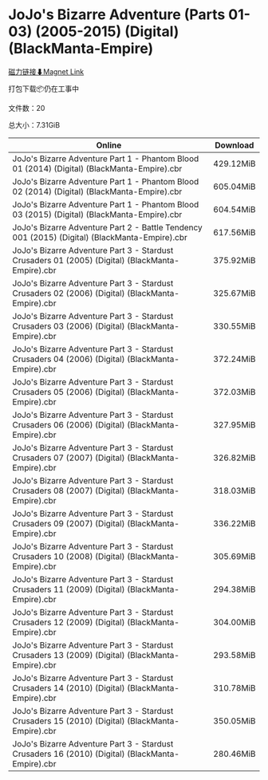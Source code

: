 # JoJo's Bizarre Adventure (Parts 01-03) (2005-2015) (Digital) (BlackManta-Empire)

[磁力链接⬇Magnet Link](magnet:?xt=urn:btih:d191db4c21dde9eb40f32a54041ead20c88b5ed6&dn=JoJo%27s%20Bizarre%20Adventure%20%28Parts%2001-03%29%20%282005-2015%29%20%28Digital%29%20%28BlackManta-Empire%29)

打包下载📦仍在工事中

文件数：20

总大小：7.31GiB

Online | Download
--- | ---
JoJo's Bizarre Adventure Part 1 - Phantom Blood 01 (2014) (Digital) (BlackManta-Empire).cbr | 429.12MiB
JoJo's Bizarre Adventure Part 1 - Phantom Blood 02 (2014) (Digital) (BlackManta-Empire).cbr | 605.04MiB
JoJo's Bizarre Adventure Part 1 - Phantom Blood 03 (2015) (Digital) (BlackManta-Empire).cbr | 604.54MiB
JoJo's Bizarre Adventure Part 2 - Battle Tendency 001 (2015) (Digital) (BlackManta-Empire).cbr | 617.56MiB
JoJo's Bizarre Adventure Part 3 - Stardust Crusaders 01 (2005) (Digital) (BlackManta-Empire).cbr | 375.92MiB
JoJo's Bizarre Adventure Part 3 - Stardust Crusaders 02 (2006) (Digital) (BlackManta-Empire).cbr | 325.67MiB
JoJo's Bizarre Adventure Part 3 - Stardust Crusaders 03 (2006) (Digital) (BlackManta-Empire).cbr | 330.55MiB
JoJo's Bizarre Adventure Part 3 - Stardust Crusaders 04 (2006) (Digital) (BlackManta-Empire).cbr | 372.24MiB
JoJo's Bizarre Adventure Part 3 - Stardust Crusaders 05 (2006) (Digital) (BlackManta-Empire).cbr | 372.03MiB
JoJo's Bizarre Adventure Part 3 - Stardust Crusaders 06 (2006) (Digital) (BlackManta-Empire).cbr | 327.95MiB
JoJo's Bizarre Adventure Part 3 - Stardust Crusaders 07 (2007) (Digital) (BlackManta-Empire).cbr | 326.82MiB
JoJo's Bizarre Adventure Part 3 - Stardust Crusaders 08 (2007) (Digital) (BlackManta-Empire).cbr | 318.03MiB
JoJo's Bizarre Adventure Part 3 - Stardust Crusaders 09 (2007) (Digital) (BlackManta-Empire).cbr | 336.22MiB
JoJo's Bizarre Adventure Part 3 - Stardust Crusaders 10 (2008) (Digital) (BlackManta-Empire).cbr | 305.69MiB
JoJo's Bizarre Adventure Part 3 - Stardust Crusaders 11 (2009) (Digital) (BlackManta-Empire).cbr | 294.38MiB
JoJo's Bizarre Adventure Part 3 - Stardust Crusaders 12 (2009) (Digital) (BlackManta-Empire).cbr | 304.00MiB
JoJo's Bizarre Adventure Part 3 - Stardust Crusaders 13 (2009) (Digital) (BlackManta-Empire).cbr | 293.58MiB
JoJo's Bizarre Adventure Part 3 - Stardust Crusaders 14 (2010) (Digital) (BlackManta-Empire).cbr | 310.78MiB
JoJo's Bizarre Adventure Part 3 - Stardust Crusaders 15 (2010) (Digital) (BlackManta-Empire).cbr | 350.05MiB
JoJo's Bizarre Adventure Part 3 - Stardust Crusaders 16 (2010) (Digital) (BlackManta-Empire).cbr | 280.46MiB